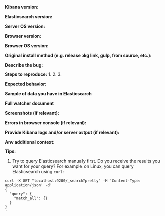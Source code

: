 <!--
Thanks for taking time to report an issue.
Please fill all the following fields to make sure we have all the data we need to help you.
This section will NOT appear in your Issue report!
-->

**Kibana version:**

**Elasticsearch version:**

**Server OS version:**

**Browser version:**

**Browser OS version:**

**Original install method (e.g. release pkg link, gulp, from source, etc.):**

**Describe the bug:**

**Steps to reproduce:**
1.
2.
3.

**Expected behavior:**

**Sample of data you have in Elasticsearch**

**Full watcher document**

**Screenshots (if relevant):**

**Errors in browser console (if relevant):**

**Provide Kibana logs and/or server output (if relevant):**

**Any additional context:**

**Tips:**

1. Try to query Elasticsearch manually first. Do you receive the results you want for your query?
For example, on Linux, you can query Elasticsearch using `curl`:
```
curl -X GET "localhost:9200/_search?pretty" -H 'Content-Type: application/json' -d'
{
  "query": { 
    "match_all": {}
  }
}
'
```
